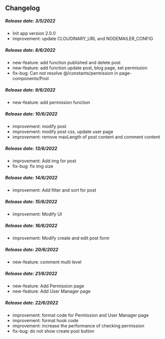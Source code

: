 ## Changelog

##### Release date: 3/5/2022
- Init app version 2.0.0
- improvement: update CLOUDINARY_URL and NODEMAILER_CONFIG

##### Release date: 8/6/2022
- new-feature: add function published and delete post
- new-feature: add function update post, blog page, set permission
- fix-bug: Can not resolve @/constants/permission in page-components/Post

##### Release date: 9/6/2022
- new-feature: add permission function

##### Release date: 10/6/2022
- improvement: modify post
- improvement: modify post css, update user page
- improvement: remove maxLength of post content and comment content

##### Release date: 13/6/2022
- improvement: Add img for post
- fix-bug: fix img size

##### Release date: 14/6/2022
- improvement: Add filter and sort for post

##### Release date: 15/6/2022
- improvement: Modify UI

##### Release date: 16/6/2022
- improvement: Modify create and edit post form

##### Release date: 20/6/2022
- new-feature: comment multi level

##### Release date: 21/6/2022
- new-feature: Add Permission page
- new-feature: Add User Manager page

##### Release date: 22/6/2022
- improvement: format code for Permission and User Manager page
- improvement: format hook code
- improvement: increase the performance of checking permission
- fix-bug: do not show create post button